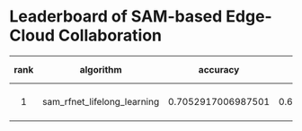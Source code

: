 # Leaderboard of SAM-based Edge-Cloud Collaboration


| rank |          algorithm          |      accuracy      |    Task_Avg_Acc    |     paradigm     | basemodel |    task_definition     |    task_allocation     | unseen_sample_recognition | basemodel-learning_rate | basemodel-epochs | task_definition-origins | task_allocation-origins | unseen_sample_recognition-threhold | time                |
| :--: | :-------------------------: | :----------------: | :----------------: | :--------------: | :-------: | :--------------------: | :--------------------: | :-----------------------: | :---------------------: | :--------------: | :---------------------: | :---------------------: | :--------------------------------: | ------------------- |
|  1   | sam_rfnet_lifelong_learning | 0.7052917006987501 | 0.6258875117354328 | lifelonglearning | BaseModel | TaskDefinitionByOrigin | TaskAllocationByOrigin |     HardSampleMining      |         0.0001          |        1         |   ['front', 'garden']   |   ['front', 'garden']   |                0.95                | 2023-08-24 12:43:19 |